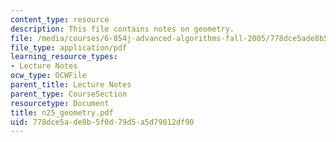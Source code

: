 ```yaml
---
content_type: resource
description: This file contains notes on geometry.
file: /media/courses/6-854j-advanced-algorithms-fall-2005/778dce5ade8b5f0d79d5a5d79012df90_n25_geometry.pdf
file_type: application/pdf
learning_resource_types:
- Lecture Notes
ocw_type: OCWFile
parent_title: Lecture Notes
parent_type: CourseSection
resourcetype: Document
title: n25_geometry.pdf
uid: 778dce5a-de8b-5f0d-79d5-a5d79012df90
---
```

